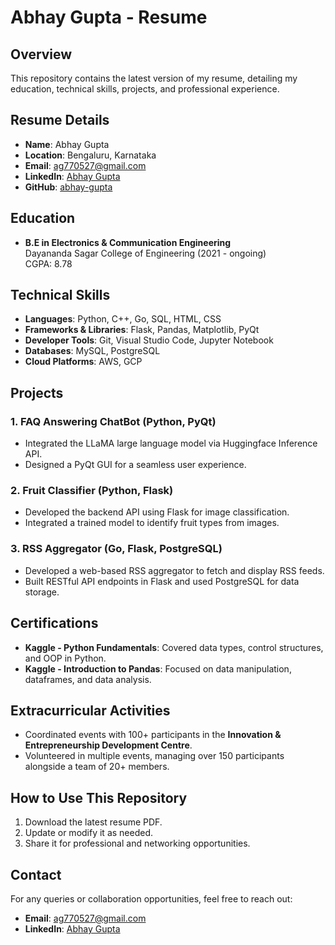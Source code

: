 # Abhay Gupta - Resume

## Overview
This repository contains the latest version of my resume, detailing my education, technical skills, projects, and professional experience.

## Resume Details
- **Name**: Abhay Gupta
- **Location**: Bengaluru, Karnataka
- **Email**: ag770527@gmail.com
- **LinkedIn**: [Abhay Gupta](https://www.linkedin.com/in/abhay-gupta-30017021b/)
- **GitHub**: [abhay-gupta](https://github.com/abhay-gupta)

## Education
- **B.E in Electronics & Communication Engineering**  
  Dayananda Sagar College of Engineering (2021 - ongoing)  
  CGPA: 8.78

## Technical Skills
- **Languages**: Python, C++, Go, SQL, HTML, CSS
- **Frameworks & Libraries**: Flask, Pandas, Matplotlib, PyQt
- **Developer Tools**: Git, Visual Studio Code, Jupyter Notebook
- **Databases**: MySQL, PostgreSQL
- **Cloud Platforms**: AWS, GCP

## Projects
### 1. FAQ Answering ChatBot (Python, PyQt)
- Integrated the LLaMA large language model via Huggingface Inference API.
- Designed a PyQt GUI for a seamless user experience.

### 2. Fruit Classifier (Python, Flask)
- Developed the backend API using Flask for image classification.
- Integrated a trained model to identify fruit types from images.

### 3. RSS Aggregator (Go, Flask, PostgreSQL)
- Developed a web-based RSS aggregator to fetch and display RSS feeds.
- Built RESTful API endpoints in Flask and used PostgreSQL for data storage.

## Certifications
- **Kaggle - Python Fundamentals**: Covered data types, control structures, and OOP in Python.
- **Kaggle - Introduction to Pandas**: Focused on data manipulation, dataframes, and data analysis.

## Extracurricular Activities
- Coordinated events with 100+ participants in the **Innovation & Entrepreneurship Development Centre**.
- Volunteered in multiple events, managing over 150 participants alongside a team of 20+ members.

## How to Use This Repository
1. Download the latest resume PDF.
2. Update or modify it as needed.
3. Share it for professional and networking opportunities.

## Contact
For any queries or collaboration opportunities, feel free to reach out:
- **Email**: ag770527@gmail.com
- **LinkedIn**: [Abhay Gupta](https://www.linkedin.com/in/abhay-gupta-30017021b/)


